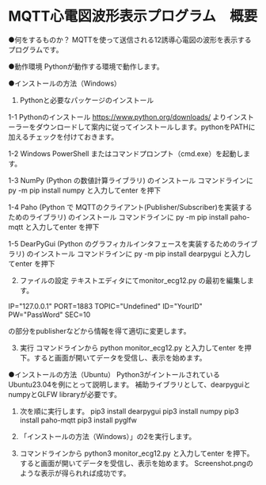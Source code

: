 # MQTT心電図波形表示プログラム　概要
●何をするものか？
MQTTを使って送信される12誘導心電図の波形を表示するプログラムです。

●動作環境
Pythonが動作する環境で動作します。

●インストールの方法（Windows）
1. Pythonと必要なパッケージのインストール

1-1 Pythonのインストール
https://www.python.org/downloads/ よりインストーラーをダウンロードして案内に従ってインストールします。pythonをPATHに加えるチェックを付けておきます。

1-2 Windows PowerShell またはコマンドプロンプト（cmd.exe）を起動します。

1-3 NumPy (Python の数値計算ライブラリ)  のインストール
コマンドラインに
py -m pip install numpy
と入力してenter を押下

1-4 Paho (Python で MQTTのクライアント(Publisher/Subscriber)を実装するためのライブラリ) のインストール
コマンドラインに
py -m pip install paho-mqtt
と入力してenter を押下

1-5 DearPyGui (Python のグラフィカルインタフェースを実装するためのライブラリ) のインストール
コマンドラインに
py -m pip install dearpygui
と入力してenter を押下

2. ファイルの設定
テキストエディタにてmonitor_ecg12.py の最初を編集します。

IP="127.0.0.1"
PORT=1883
TOPIC="Undefined"
ID="YourID"
PW="PassWord"
SEC=10

の部分をpublisherなどから情報を得て適切に変更します。

3. 実行
コマンドラインから
python monitor_ecg12.py
と入力してenter を押下。すると画面が開いてデータを受信し、表示を始めます。


●インストールの方法（Ubuntu）
Python3がイントールされているUbuntu23.04を例にとって説明します。
補助ライブラリとして、dearpyguiとnumpyとGLFW libraryが必要です。

1. 次を順に実行します。
pip3 install dearpygui
pip3 install numpy
pip3 install paho-mqtt
pip3 install pyglfw

2. 「インストールの方法（Windows）」の2を実行します。

3. コマンドラインから
python3 monitor_ecg12.py
と入力してenter を押下。すると画面が開いてデータを受信し、表示を始めます。
Screenshot.pngのような表示が得られれば成功です。
